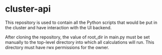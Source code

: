 # cluster-api

This repository is used to contain all the Python scripts that would be put in the cluster and have interaction with the UI backend.

After cloning the repository, the value of root_dir in main.py must be set manually to the top-level directory into which all calculations will run.  This directory must have rwx permissions for the owner.
